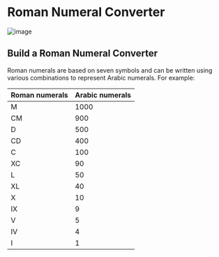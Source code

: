 # Roman Numeral Converter
![image](https://github.com/Milave-kun/JavaScript-Algorithms-and-Data-Structures/assets/125982535/44c22c20-5d30-4e85-9653-8fb353b70fae)

## Build a Roman Numeral Converter
Roman numerals are based on seven symbols and can be written using various combinations to represent Arabic numerals. For example:

| Roman numerals |	Arabic numerals |
| ---------- | ---------|
| M |	1000 |
| CM |	900 |
| D	| 500 |
| CD	 | 400
| C | 	100 | 
| XC |	90  |
| L | 	50 |
| XL	| 40 |
| X	 | 10 | 
| IX | 	9 | 
| V | 	5 | 
| IV | 	4 |
| I | 	1 | 
